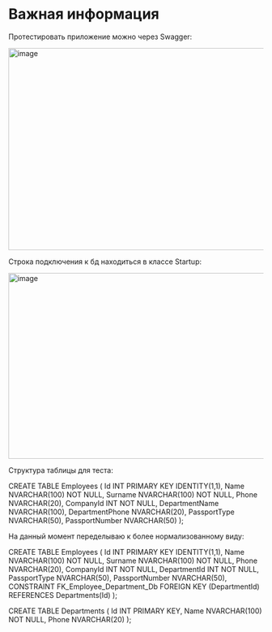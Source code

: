 # Важная информация

Протестировать приложение можно через Swagger:

<img width="1689" height="398" alt="image" src="https://github.com/user-attachments/assets/dd67eb10-dac8-4a57-b40d-28e26cce33be" />


Строка подключения к бд находиться в классе Startup:

<img width="860" height="366" alt="image" src="https://github.com/user-attachments/assets/10e106d6-b760-4cd6-b0c8-2c87e006fb6e" />

Структура таблицы для теста:

CREATE TABLE Employees (
    Id INT PRIMARY KEY IDENTITY(1,1),
    Name NVARCHAR(100) NOT NULL,
    Surname NVARCHAR(100) NOT NULL,
    Phone NVARCHAR(20),
    CompanyId INT NOT NULL,
    DepartmentName NVARCHAR(100),
    DepartmentPhone NVARCHAR(20),
    PassportType NVARCHAR(50),
    PassportNumber NVARCHAR(50)
);

На данный момент переделываю к более нормализованному виду:

CREATE TABLE Employees (
    Id INT PRIMARY KEY IDENTITY(1,1),
    Name NVARCHAR(100) NOT NULL,
    Surname NVARCHAR(100) NOT NULL,
    Phone NVARCHAR(20),
    CompanyId INT NOT NULL,
    DepartmentId INT NOT NULL,
    PassportType NVARCHAR(50),
    PassportNumber NVARCHAR(50),
    CONSTRAINT FK_Employee_Department_Db FOREIGN KEY (DepartmentId) REFERENCES Departments(Id)
);

CREATE TABLE Departments (
    Id INT PRIMARY KEY,
    Name NVARCHAR(100) NOT NULL,
    Phone NVARCHAR(20)
);
